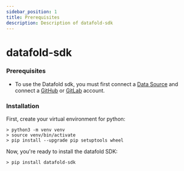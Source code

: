```yaml
---
sidebar_position: 1
title: Prerequisites
description: Description of datafold-sdk
---
```

# datafold-sdk
### Prerequisites
- To use the Datafold sdk, you must first connect a [Data Source](https://docs.datafold.com/deployment_testing/data_sources) and connect a [GitHub](https://docs.datafold.com/guides/ci/github_actions) or [GitLab](https://docs.datafold.com/guides/ci/gitlab_ci) account.

### Installation
First, create your virtual environment for python:
```
> python3 -m venv venv
> source venv/bin/activate
> pip install --upgrade pip setuptools wheel
```
Now, you're ready to install the datafold SDK:
```
> pip install datafold-sdk
```
